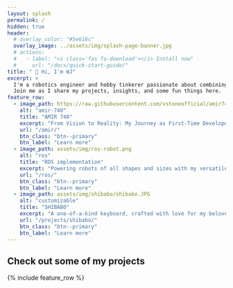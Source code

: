 ```yaml
---
layout: splash
permalink: /
hidden: true
header:
  # overlay_color: "#5e616c"
  overlay_image: ../assets/img/splash-page-banner.jpg
  # actions:
  #   - label: "<i class='fas fa-download'></i> Install now"
  #     url: "/docs/quick-start-guide/"
title: " 👋 Hi, I'm WJ"
excerpt: >
  I'm a robotics engineer and hobby tinkerer passionate about combining technology and creativity.<br> 
  Join me as I share my projects, insights, and some fun things here.
feature_row:
  - image_path: https://raw.githubusercontent.com/vstoneofficial/amir740_ros/master/images/amir-1.png
    alt: "amir-740"
    title: "AMIR 740"
    excerpt: "From Vision to Reality: My Journey as First-Time Developer & Project Manager"
    url: "/amir/"
    btn_class: "btn--primary"
    btn_label: "Learn more"
  - image_path: assets/img/ros-robot.png
    alt: "ros"
    title: "ROS implementation"
    excerpt: "Powering robots of all shapes and sizes with my versatile ROS toolkit."
    url: "/ros/"
    btn_class: "btn--primary"
    btn_label: "Learn more"
  - image_path: assets/img/shibabo/shibabo.JPG
    alt: "customizable"
    title: "SHIBABO"
    excerpt: "A one-of-a-kind keyboard, crafted with love for my beloved."
    url: "/projects/shibabo/"
    btn_class: "btn--primary"
    btn_label: "Learn more"
---
```


## Check out some of my projects

{% include feature_row %}

<!-- ## Latest Articles

{% if paginator %}
  {% assign posts = paginator.posts %}
{% else %}
  {% assign posts = site.posts %}
{% endif %}

{% assign entries_layout = page.entries_layout | default: 'list' %}
<div class="entries-{{ entries_layout }}">
  {% for post in posts %}
    {% include archive-single.html type=entries_layout %}
  {% endfor %}
</div>

{% include paginator.html %} -->
